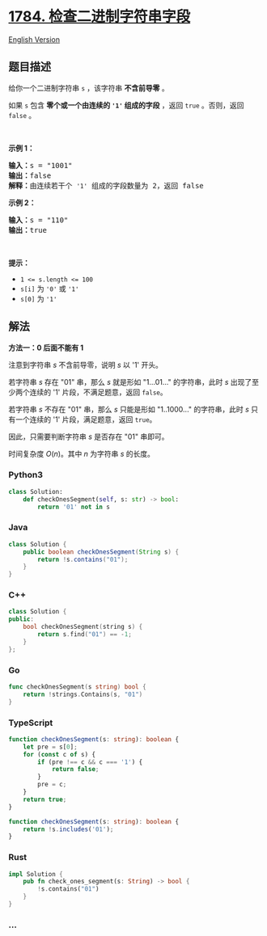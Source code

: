 # [1784. 检查二进制字符串字段](https://leetcode.cn/problems/check-if-binary-string-has-at-most-one-segment-of-ones)

[English Version](/solution/1700-1799/1784.Check%20if%20Binary%20String%20Has%20at%20Most%20One%20Segment%20of%20Ones/README_EN.md)

## 题目描述

<!-- 这里写题目描述 -->

<p>给你一个二进制字符串 <code>s</code> ，该字符串 <strong>不含前导零</strong> 。</p>

<p>如果 <code>s</code> 包含 <strong>零个或一个由连续的 <code>'1'</code> 组成的字段</strong> ，返回 <code>true</code>​​​ 。否则，返回 <code>false</code> 。</p>

<p>&nbsp;</p>

<p><strong>示例 1：</strong></p>

<pre>
<strong>输入：</strong>s = "1001"
<strong>输出：</strong>false
<strong>解释：</strong>由连续若干个&nbsp;<code>'1'</code> 组成的字段数量为 2，返回 false
</pre>

<p><strong>示例 2：</strong></p>

<pre>
<strong>输入：</strong>s = "110"
<strong>输出：</strong>true</pre>

<p>&nbsp;</p>

<p><strong>提示：</strong></p>

<ul>
	<li><code>1 &lt;= s.length &lt;= 100</code></li>
	<li><code>s[i]</code>​​​​ 为 <code>'0'</code> 或 <code>'1'</code></li>
	<li><code>s[0]</code> 为 <code>'1'</code></li>
</ul>

## 解法

<!-- 这里可写通用的实现逻辑 -->

**方法一：0 后面不能有 1**

注意到字符串 $s$ 不含前导零，说明 $s$ 以 '1' 开头。

若字符串 $s$ 存在 "01" 串，那么 $s$ 就是形如 "1...01..." 的字符串，此时 $s$ 出现了至少两个连续的 '1' 片段，不满足题意，返回 `false`。

若字符串 $s$ 不存在 "01" 串，那么 $s$ 只能是形如 "1..1000..." 的字符串，此时 $s$ 只有一个连续的 '1' 片段，满足题意，返回 `true`。

因此，只需要判断字符串 $s$ 是否存在 "01" 串即可。

时间复杂度 $O(n)$。其中 $n$ 为字符串 $s$ 的长度。

<!-- tabs:start -->

### **Python3**

<!-- 这里可写当前语言的特殊实现逻辑 -->

```python
class Solution:
    def checkOnesSegment(self, s: str) -> bool:
        return '01' not in s
```

### **Java**

<!-- 这里可写当前语言的特殊实现逻辑 -->

```java
class Solution {
    public boolean checkOnesSegment(String s) {
        return !s.contains("01");
    }
}
```

### **C++**

```cpp
class Solution {
public:
    bool checkOnesSegment(string s) {
        return s.find("01") == -1;
    }
};
```

### **Go**

```go
func checkOnesSegment(s string) bool {
	return !strings.Contains(s, "01")
}
```

### **TypeScript**

```ts
function checkOnesSegment(s: string): boolean {
    let pre = s[0];
    for (const c of s) {
        if (pre !== c && c === '1') {
            return false;
        }
        pre = c;
    }
    return true;
}
```

```ts
function checkOnesSegment(s: string): boolean {
    return !s.includes('01');
}
```

### **Rust**

```rust
impl Solution {
    pub fn check_ones_segment(s: String) -> bool {
        !s.contains("01")
    }
}
```

### **...**

```

```

<!-- tabs:end -->
